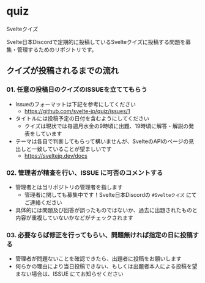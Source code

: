 # quiz

Svelteクイズ

Svelte日本Discordで定期的に投稿しているSvelteクイズに投稿する問題を募集・管理するためのリポジトリです。

## クイズが投稿されるまでの流れ

### 01. 任意の投稿日のクイズのISSUEを立ててもらう

- Issueのフォーマットは下記を参考にしてください
  - https://github.com/svelte-jp/quiz/issues/1
- タイトルには投稿予定の日付を含むようにしてください
  - クイズは現状では毎週月水金の9時頃に出題、19時頃に解答・解説の発表をしています
- テーマは各自で判断してもらって構いませんが、SvelteのAPIのページの見出しと一致していることが望ましいです
  - https://sveltejp.dev/docs

### 02. 管理者が精査を行い、ISSUE に可否のコメントする

- 管理者とは当リポジトリの管理者を指します
  - 管理者に関しても募集中です！Svelte日本Discordの `#Svelteクイズ` にてご連絡ください
- 具体的には問題及び回答が誤ったものではないか、過去に出題されたものと内容が重複していないかなどがチェックされます

### 03. 必要ならば修正を行ってもらい、問題無ければ指定の日に投稿する

- 管理者が問題ないことを確認できたら、出題者に投稿をお願いします
- 何らかの理由により当日投稿できない、もしくは出題者本人による投稿を望まない場合は、ISSUE にてお知らせください
